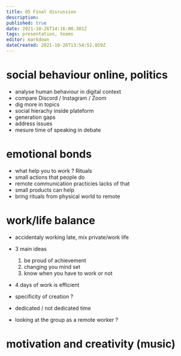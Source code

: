 ```yaml
---
title: 05 Final discussion
description: 
published: true
date: 2021-10-26T14:16:00.301Z
tags: presentation, teams
editor: markdown
dateCreated: 2021-10-26T13:54:52.859Z
---
```


# social behaviour online, politics

- analyse human behaviour in digital context
- compare Discord / Instagram / Zoom
- dig more in topics
- social hierachy inside plateform
- generation gaps
- address issues
- mesure time of speaking in debate

# emotional bonds

- what help you to work ? Rituals
- small actions that people do
- remote communication practicies lacks of that
- small products can help
- bring rituals from physical world to remote


# work/life balance

- accidentaly working late, mix private/work life
- 3 main ideas
	1. be proud of achievement
	1. changing you mind set
  1. know when you have to work or not
  
- 4 days of work is efficient
- specificity of creation ?
- dedicated / not dedicated time
- looking at the group as a remote worker ?


# motivation and creativity (music)